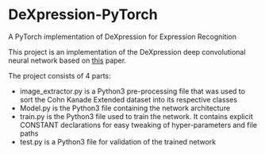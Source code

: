 # DeXpression-PyTorch
A PyTorch implementation of DeXpression for Expression Recognition

This project is an implementation of the DeXpression deep convolutional neural network based on [this](https://arxiv.org/abs/1509.05371) paper.

The project consists of 4 parts:

- image_extractor.py is a Python3 pre-processing file that was used to sort the Cohn Kanade Extended dataset into its respective classes
- Model.py is the Python3 file containing the network architecture
- train.py is the Python3 file used to train the network. It contains explicit CONSTANT declarations for easy tweaking of hyper-parameters and file paths
- test.py is a Python3 file for validation of the trained network
